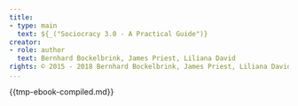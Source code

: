 ```yaml
---
title:
- type: main
  text: ${_("Sociocracy 3.0 - A Practical Guide")}
creator:
- role: author
  text: Bernhard Bockelbrink, James Priest, Liliana David
rights: © 2015 - 2018 Bernhard Bockelbrink, James Priest, Liliana David, CC BY-SA
...
```


{{tmp-ebook-compiled.md}}